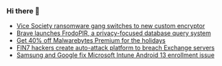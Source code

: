 ### Hi there 👋

<!--START_SECTION:feed-->
* [Vice Society ransomware gang switches to new custom encryptor](https://www.bleepingcomputer.com/news/security/vice-society-ransomware-gang-switches-to-new-custom-encryptor/)
* [Brave launches FrodoPIR, a privacy-focused database query system](https://www.bleepingcomputer.com/news/security/brave-launches-frodopir-a-privacy-focused-database-query-system/)
* [Get 40% off Malwarebytes Premium for the holidays](https://www.bleepingcomputer.com/news/software/get-40-percent-off-malwarebytes-premium-for-the-holidays/)
* [FIN7 hackers create auto-attack platform to breach Exchange servers](https://www.bleepingcomputer.com/news/security/fin7-hackers-create-auto-attack-platform-to-breach-exchange-servers/)
* [Samsung and Google fix Microsoft Intune Android 13 enrollment issue](https://www.bleepingcomputer.com/news/microsoft/samsung-and-google-fix-microsoft-intune-android-13-enrollment-issue/)
<!--END_SECTION:feed-->

<!--
**frankenk/frankenk** is a ✨ _special_ ✨ repository because its `README.md` (this file) appears on your GitHub profile.

Here are some ideas to get you started:

- 🔭 I’m currently working on ...
- 🌱 I’m currently learning ...
- 👯 I’m looking to collaborate on ...
- 🤔 I’m looking for help with ...
- 💬 Ask me about ...
- 📫 How to reach me: ...
- 😄 Pronouns: ...
- ⚡ Fun fact: ...
-->




